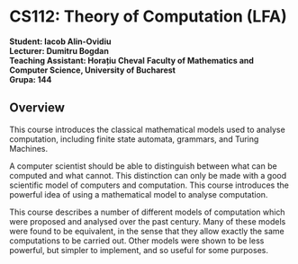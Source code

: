 # CS112: Theory of Computation (LFA)
**Student: Iacob Alin-Ovidiu**  
**Lecturer: Dumitru Bogdan**  
**Teaching Assistant: Horațiu Cheval**
**Faculty of Mathematics and Computer Science, University of Bucharest**  
**Grupa: 144**  
## Overview 
This course introduces the classical mathematical models used to analyse computation, including finite state automata, grammars, and Turing Machines.

A computer scientist should be able to distinguish between what can be computed and what cannot. This distinction can only be made with a good scientific model of computers and computation. This course introduces the powerful idea of using a mathematical model to analyse computation.

This course describes a number of different models of computation which were proposed and analysed over the past century. Many of these models were found to be equivalent, in the sense that they allow exactly the same computations to be carried out. Other models were shown to be less powerful, but simpler to implement, and so useful for some purposes.

